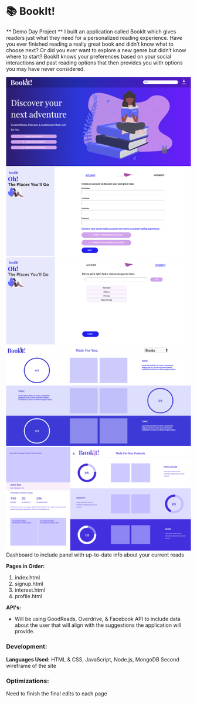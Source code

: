 # 📚 BookIt!

** Demo Day Project **
I built an application called BookIt which gives readers just what they need for a personalized reading experience. Have you ever finished reading a really great book and didn’t know what to choose next? Or did you ever want to explore a new genre but didn’t know where to start? BookIt knows your preferences based on your social interactions and past reading options that then provides you with options you may have never considered.


![Image of BookIt!](bookit-home.png)
![Image of BookIt!](signup.png)
![Image of BookIt!](interests.png)
![Image of BookIt!](profile.png)
![Image of BookIt!](dashboard.png)
Dashboard to include panel with up-to-date info about your current reads

**Pages in Order:**
1. index.html
2. signup.html
3. interest.html
4. profile.html

**API's:**
- Will be using GoodReads, Overdrive, & Facebook API to include data about the user that will align with the suggestions the application will provide.

### Development:
**Languages Used:** HTML & CSS, JavaScript, Node.js, MongoDB
Second wireframe of the site

### Optimizations:
Need to finish the final edits to each page
